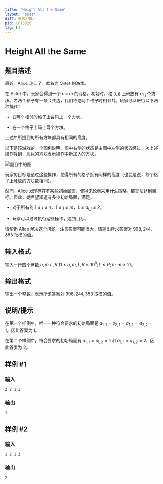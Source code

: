 ```yaml
---
title: "Height All the Same"
layout: "post"
diff: 省选/NOI-
pid: CF1332E
tag: []
---
```


# Height All the Same

## 题目描述

最近，Alice 迷上了一款名为 Sirtet 的游戏。

在 Sirtet 中，玩家会得到一个 $n \times m$ 的网格。初始时，格 $(i, j)$ 上码放有 $a_{i, j}$ 个方块。若两个格子有一条公共边，我们称这两个格子时相邻的。玩家可以进行以下两种操作：

- 在两个相邻的格子上各码上一个方块。
- 在一个格子上码上两个方块。

上述中所提到的所有方块都具有相同的高度。

以下是该游戏的一个图例说明。图中右侧的状态是由图中左侧的状态经过一次上述操作得到，灰色的方块表示操作中新加入的方块。

![题目中的图](https://cdn.luogu.com.cn/upload/vjudge_pic/CF1332E/b28d1e8feb96f79180d1281fb0ba495f60c5b884.png)

玩家的目标是通过这些操作，使得所有的格子拥有同样的高度（也就是说，每个格子上堆放的方块数相同）。

然而，Alice 发现存在有某些初始局面，使得无论她采用什么策略，都无法达到目标。因此，她希望知道有多少初始局面，满足，

- 对于所有的 $1 \le i \le n$，$1 \le j \le m$，$L \le a_{i, j} \le R$。
- 玩家可以通过执行这些操作，达到目标。

请帮助 Alice 解决这个问题。注意答案可能很大，请输出所求答案对 $998, 244, 353$ 取模的值。

## 输入格式

输入一行四个整数 $n, m, L, R ~ (1 \le n, m, L, R \le 10 ^ 9; L \le R; n \cdot m \ge 2)$。

## 输出格式

输出一个整数，表示所求答案对 $998, 244, 353$ 取模的值。

## 说明/提示

在第一个样例中，唯一一种符合要求的初始局面是 $a_{1, 1} = a_{2, 1} = a_{1, 2} = a_{2, 2} = 1$。因此答案为 $1$。

在第二个样例中，符合要求的初始局面有 $a_{1, 1} = a_{1, 2} = 1$ 和 $a_{1, 1} = a_{1, 2} = 2$。因此答案为 $2$。

## 样例 #1

### 输入

```
2 2 1 1
```

### 输出

```
1
```

## 样例 #2

### 输入

```
1 2 1 2
```

### 输出

```
2
```

